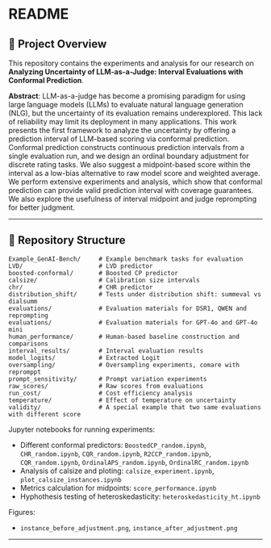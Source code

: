 
# README

## 📌 Project Overview

This repository contains the experiments and analysis for our research on **Analyzing Uncertainty of LLM-as-a-Judge: Interval Evaluations with Conformal Prediction**.


**Abstract**: LLM-as-a-judge has become a promising paradigm for using large language models (LLMs) to evaluate natural language generation (NLG), but the uncertainty of its evaluation remains underexplored. This lack of reliability may limit its deployment in many applications. This work presents the first framework to analyze the uncertainty by offering a prediction interval of LLM-based scoring via conformal prediction. Conformal prediction constructs continuous prediction intervals from a single evaluation run, and we design an ordinal boundary adjustment for discrete rating tasks. We also suggest a midpoint-based score within the interval as a low-bias alternative to raw model score and weighted average. We perform extensive experiments and analysis, which show that conformal prediction can provide valid prediction interval with coverage guarantees. We also explore the usefulness of interval midpoint and judge reprompting for better judgment.




---

## 📂 Repository Structure

```
Example_GenAI-Bench/     # Example benchmark tasks for evaluation
LVD/                     # LVD predictor
boosted-conformal/       # Boosted CP predictor
calsize/                 # Calibration size intervals
chr/                     # CHR predictor
distribution_shift/      # Tests under distribution shift: summeval vs dialsumm
evaluations/             # Evaluation materials for DSR1, QWEN and reprompting  
evaluations/             # Evaluation materials for GPT-4o and GPT-4o mini 
human_performance/       # Human-based baseline construction and comparisons
interval_results/        # Interval evaluation results
model_logits/            # Extracted Logit
oversampling/            # Oversampling experiments, comare with repromppt
prompt_sensitivity/      # Prompt variation experiments 
raw_scores/              # Raw scores from evaluations
run_cost/                # Cost efficiency analysis
temperature/             # Effect of temperature on uncertainty
validity/                # A special example that two same evaluations with different score 
```

Jupyter notebooks for running experiments:

* Different conformal predictors: `BoostedCP_random.ipynb`, `CHR_random.ipynb`, `CQR_random.ipynb`, `R2CCP_random.ipynb`, `CQR_random.ipynb`, `OrdinalAPS_random.ipynb`, `OrdinalRC_random.ipynb`
* Analysis of calsize and ploting: `calsize_experiment.ipynb`, `plot_calsize_instances.ipynb`
* Metrics calculation for midpoints: `score_performance.ipynb`
* Hyphothesis testing of heteroskedasticity: `heteroskedasticity_ht.ipynb`

Figures:

* `instance_before_adjustment.png`, `instance_after_adjustment.png`

---
